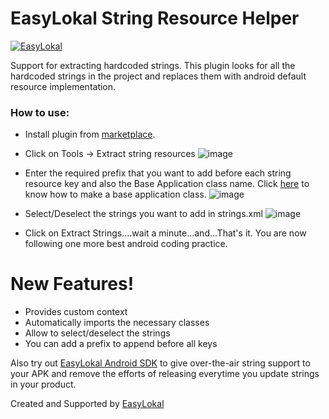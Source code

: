 # EasyLokal String Resource Helper

[![EasyLokal](https://cdn.shortpixel.ai/client/to_avif,q_glossy,ret_img,w_150,h_30/https://easylokal.com/wp-content/uploads/2020/11/cropped-Screen-Shot-2020-11-02-at-12.46.31-AM-150x30.png)](https://easylokal.com)

Support for extracting hardcoded strings. This plugin looks for all the hardcoded strings in the project and replaces them with android default resource implementation.

### How to use:

- Install plugin from [marketplace](https://plugins.jetbrains.com/plugin/15460-string-resource-helper).
- Click on Tools -> Extract string resources
![image](https://easylokal.com/wp-content/uploads/2020/11/Plugin_SS-1.png)

- Enter the required prefix that you want to add before each string resource key and also the Base Application class name. Click [here](https://easylokal.com/blog/how-to-create-custom-application-class-in-android/) to know how to make a base application class.
![image](https://easylokal.com/wp-content/uploads/2020/11/Plugin_SS-2.png)

- Select/Deselect the strings you want to add in strings.xml
![image](https://easylokal.com/wp-content/uploads/2020/11/Plugin_SS-3.png)

- Click on Extract Strings....wait a minute...and...That's it. You are now following one more best android coding practice.

# New Features!

- Provides custom context
- Automatically imports the necessary classes
- Allow to select/deselect the strings
- You can add a prefix to append before all keys

Also try out [EasyLokal Android SDK](https://easylokal.com) to give over-the-air string support to your APK and remove the efforts of releasing everytime you update strings in your product.

Created and Supported by [EasyLokal](https://easylokal.com)


